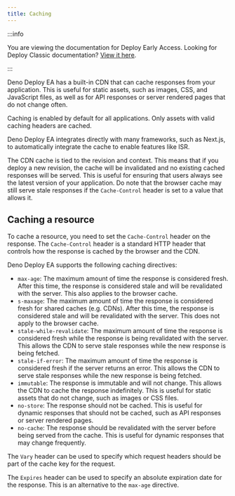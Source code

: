 ```yaml
---
title: Caching
---
```


:::info

You are viewing the documentation for Deploy Early Access. Looking for Deploy
Classic documentation? [View it here](/deploy/).

:::

Deno Deploy EA has a built-in CDN that can cache responses from your
application. This is useful for static assets, such as images, CSS, and
JavaScript files, as well as for API responses or server rendered pages that do
not change often.

Caching is enabled by default for all applications. Only assets with valid
caching headers are cached.

Deno Deploy EA integrates directly with many frameworks, such as Next.js, to
automatically integrate the cache to enable features like ISR.

The CDN cache is tied to the revision and context. This means that if you deploy
a new revision, the cache will be invalidated and no existing cached responses
will be served. This is useful for ensuring that users always see the latest
version of your application. Do note that the browser cache may still serve
stale responses if the `Cache-Control` header is set to a value that allows it.

## Caching a resource

To cache a resource, you need to set the `Cache-Control` header on the response.
The `Cache-Control` header is a standard HTTP header that controls how the
response is cached by the browser and the CDN.

Deno Deploy EA supports the following caching directives:

- `max-age`: The maximum amount of time the response is considered fresh. After
  this time, the response is considered stale and will be revalidated with the
  server. This also applies to the browser cache.
- `s-maxage`: The maximum amount of time the response is considered fresh for
  shared caches (e.g. CDNs). After this time, the response is considered stale
  and will be revalidated with the server. This does not apply to the browser
  cache.
- `stale-while-revalidate`: The maximum amount of time the response is
  considered fresh while the response is being revalidated with the server. This
  allows the CDN to serve stale responses while the new response is being
  fetched.
- `stale-if-error`: The maximum amount of time the response is considered fresh
  if the server returns an error. This allows the CDN to serve stale responses
  while the new response is being fetched.
- `immutable`: The response is immutable and will not change. This allows the
  CDN to cache the response indefinitely. This is useful for static assets that
  do not change, such as images or CSS files.
- `no-store`: The response should not be cached. This is useful for dynamic
  responses that should not be cached, such as API responses or server rendered
  pages.
- `no-cache`: The response should be revalidated with the server before being
  served from the cache. This is useful for dynamic responses that may change
  frequently.

The `Vary` header can be used to specify which request headers should be part of
the cache key for the request.

The `Expires` header can be used to specify an absolute expiration date for the
response. This is an alternative to the `max-age` directive.
